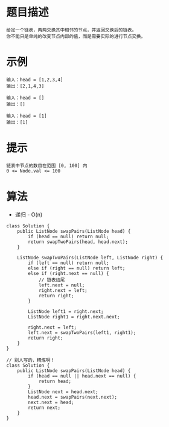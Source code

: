 # 题目描述
	给定一个链表，两两交换其中相邻的节点，并返回交换后的链表。
	你不能只是单纯的改变节点内部的值，而是需要实际的进行节点交换。

# 示例
	输入：head = [1,2,3,4]
	输出：[2,1,4,3]

	输入：head = []
	输出：[]

	输入：head = [1]
	输出：[1]

# 提示
	链表中节点的数目在范围 [0, 100] 内
	0 <= Node.val <= 100

# 算法
* 递归 - O(n)
```
class Solution {
	public ListNode swapPairs(ListNode head) {
		if (head == null) return null;
		return swapTwoPairs(head, head.next);
	}

	ListNode swapTwoPairs(ListNode left, ListNode right) {
		if (left == null) return null;
		else if (right == null) return left;
		else if (right.next == null) {
			// 链表结尾
			left.next = null;
			right.next = left;
			return right;
		}

		ListNode left1 = right.next;
		ListNode right1 = right.next.next;

		right.next = left;
		left.next = swapTwoPairs(left1, right1);
		return right;
	}
}

// 别人写的，精炼啊！
class Solution {
    public ListNode swapPairs(ListNode head) {
        if (head == null || head.next == null) {
            return head;
        }
        ListNode next = head.next;
        head.next = swapPairs(next.next);
        next.next = head;
        return next;
    }
}
```
